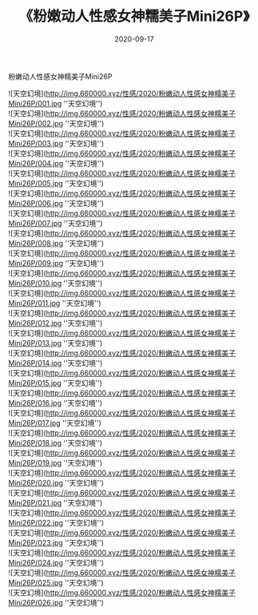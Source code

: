 ﻿---
layout: post
title:  《粉嫩动人性感女神糯美子Mini26P》
date:   2020-09-17
img: http://img.660000.xyz/性感/2020/粉嫩动人性感女神糯美子Mini26P/000.jpg
categories: [美女, 性感, 泳衣]
---

粉嫩动人性感女神糯美子Mini26P



![天空幻境](http://img.660000.xyz/性感/2020/粉嫩动人性感女神糯美子Mini26P/001.jpg ''天空幻境'') <br>
![天空幻境](http://img.660000.xyz/性感/2020/粉嫩动人性感女神糯美子Mini26P/002.jpg ''天空幻境'') <br>
![天空幻境](http://img.660000.xyz/性感/2020/粉嫩动人性感女神糯美子Mini26P/003.jpg ''天空幻境'') <br>
![天空幻境](http://img.660000.xyz/性感/2020/粉嫩动人性感女神糯美子Mini26P/004.jpg ''天空幻境'') <br>
![天空幻境](http://img.660000.xyz/性感/2020/粉嫩动人性感女神糯美子Mini26P/005.jpg ''天空幻境'') <br>
![天空幻境](http://img.660000.xyz/性感/2020/粉嫩动人性感女神糯美子Mini26P/006.jpg ''天空幻境'') <br>
![天空幻境](http://img.660000.xyz/性感/2020/粉嫩动人性感女神糯美子Mini26P/007.jpg ''天空幻境'') <br>
![天空幻境](http://img.660000.xyz/性感/2020/粉嫩动人性感女神糯美子Mini26P/008.jpg ''天空幻境'') <br>
![天空幻境](http://img.660000.xyz/性感/2020/粉嫩动人性感女神糯美子Mini26P/009.jpg ''天空幻境'') <br>
![天空幻境](http://img.660000.xyz/性感/2020/粉嫩动人性感女神糯美子Mini26P/010.jpg ''天空幻境'') <br>
![天空幻境](http://img.660000.xyz/性感/2020/粉嫩动人性感女神糯美子Mini26P/011.jpg ''天空幻境'') <br>
![天空幻境](http://img.660000.xyz/性感/2020/粉嫩动人性感女神糯美子Mini26P/012.jpg ''天空幻境'') <br>
![天空幻境](http://img.660000.xyz/性感/2020/粉嫩动人性感女神糯美子Mini26P/013.jpg ''天空幻境'') <br>
![天空幻境](http://img.660000.xyz/性感/2020/粉嫩动人性感女神糯美子Mini26P/014.jpg ''天空幻境'') <br>
![天空幻境](http://img.660000.xyz/性感/2020/粉嫩动人性感女神糯美子Mini26P/015.jpg ''天空幻境'') <br>
![天空幻境](http://img.660000.xyz/性感/2020/粉嫩动人性感女神糯美子Mini26P/016.jpg ''天空幻境'') <br>
![天空幻境](http://img.660000.xyz/性感/2020/粉嫩动人性感女神糯美子Mini26P/017.jpg ''天空幻境'') <br>
![天空幻境](http://img.660000.xyz/性感/2020/粉嫩动人性感女神糯美子Mini26P/018.jpg ''天空幻境'') <br>
![天空幻境](http://img.660000.xyz/性感/2020/粉嫩动人性感女神糯美子Mini26P/019.jpg ''天空幻境'') <br>
![天空幻境](http://img.660000.xyz/性感/2020/粉嫩动人性感女神糯美子Mini26P/020.jpg ''天空幻境'') <br>
![天空幻境](http://img.660000.xyz/性感/2020/粉嫩动人性感女神糯美子Mini26P/021.jpg ''天空幻境'') <br>
![天空幻境](http://img.660000.xyz/性感/2020/粉嫩动人性感女神糯美子Mini26P/022.jpg ''天空幻境'') <br>
![天空幻境](http://img.660000.xyz/性感/2020/粉嫩动人性感女神糯美子Mini26P/023.jpg ''天空幻境'') <br>
![天空幻境](http://img.660000.xyz/性感/2020/粉嫩动人性感女神糯美子Mini26P/024.jpg ''天空幻境'') <br>
![天空幻境](http://img.660000.xyz/性感/2020/粉嫩动人性感女神糯美子Mini26P/025.jpg ''天空幻境'') <br>
![天空幻境](http://img.660000.xyz/性感/2020/粉嫩动人性感女神糯美子Mini26P/026.jpg ''天空幻境'') <br>